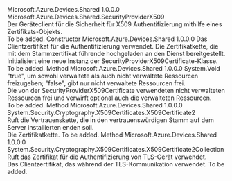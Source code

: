 <Type Name="SecurityProviderX509Certificate" FullName="Microsoft.Azure.Devices.Shared.SecurityProviderX509Certificate">
  <TypeSignature Language="C#" Value="public class SecurityProviderX509Certificate : Microsoft.Azure.Devices.Shared.SecurityProviderX509" />
  <TypeSignature Language="ILAsm" Value=".class public auto ansi beforefieldinit SecurityProviderX509Certificate extends Microsoft.Azure.Devices.Shared.SecurityProviderX509" />
  <TypeSignature Language="DocId" Value="T:Microsoft.Azure.Devices.Shared.SecurityProviderX509Certificate" />
  <TypeSignature Language="VB.NET" Value="Public Class SecurityProviderX509Certificate&#xA;Inherits SecurityProviderX509" />
  <TypeSignature Language="F#" Value="type SecurityProviderX509Certificate = class&#xA;    inherit SecurityProviderX509" />
  <AssemblyInfo>
    <AssemblyName>Microsoft.Azure.Devices.Shared</AssemblyName>
    <AssemblyVersion>1.0.0.0</AssemblyVersion>
  </AssemblyInfo>
  <Base>
    <BaseTypeName>Microsoft.Azure.Devices.Shared.SecurityProviderX509</BaseTypeName>
  </Base>
  <Interfaces />
  <Docs>
    <summary>
            Der Geräteclient für die Sicherheit für X509 Authentifizierung mithilfe eines Zertifikats-Objekts.
            </summary>
    <remarks>To be added.</remarks>
  </Docs>
  <Members>
    <Member MemberName=".ctor">
      <MemberSignature Language="C#" Value="public SecurityProviderX509Certificate (System.Security.Cryptography.X509Certificates.X509Certificate2 clientCertificate, System.Security.Cryptography.X509Certificates.X509Certificate2Collection certificateChain = null);" />
      <MemberSignature Language="ILAsm" Value=".method public hidebysig specialname rtspecialname instance void .ctor(class System.Security.Cryptography.X509Certificates.X509Certificate2 clientCertificate, class System.Security.Cryptography.X509Certificates.X509Certificate2Collection certificateChain) cil managed" />
      <MemberSignature Language="DocId" Value="M:Microsoft.Azure.Devices.Shared.SecurityProviderX509Certificate.#ctor(System.Security.Cryptography.X509Certificates.X509Certificate2,System.Security.Cryptography.X509Certificates.X509Certificate2Collection)" />
      <MemberSignature Language="VB.NET" Value="Public Sub New (clientCertificate As X509Certificate2, Optional certificateChain As X509Certificate2Collection = null)" />
      <MemberSignature Language="F#" Value="new Microsoft.Azure.Devices.Shared.SecurityProviderX509Certificate : System.Security.Cryptography.X509Certificates.X509Certificate2 * System.Security.Cryptography.X509Certificates.X509Certificate2Collection -&gt; Microsoft.Azure.Devices.Shared.SecurityProviderX509Certificate" Usage="new Microsoft.Azure.Devices.Shared.SecurityProviderX509Certificate (clientCertificate, certificateChain)" />
      <MemberType>Constructor</MemberType>
      <AssemblyInfo>
        <AssemblyName>Microsoft.Azure.Devices.Shared</AssemblyName>
        <AssemblyVersion>1.0.0.0</AssemblyVersion>
      </AssemblyInfo>
      <Parameters>
        <Parameter Name="clientCertificate" Type="System.Security.Cryptography.X509Certificates.X509Certificate2" />
        <Parameter Name="certificateChain" Type="System.Security.Cryptography.X509Certificates.X509Certificate2Collection" />
      </Parameters>
      <Docs>
        <param name="clientCertificate">Das Clientzertifikat für die Authentifizierung verwendet.</param>
        <param name="certificateChain">Die Zertifikatkette, die mit dem Stammzertifikat führende hochgeladen an den Dienst bereitgestellt.</param>
        <summary>
            Initialisiert eine neue Instanz der SecurityProviderX509Certificate-Klasse.
            </summary>
        <remarks>To be added.</remarks>
      </Docs>
    </Member>
    <Member MemberName="Dispose">
      <MemberSignature Language="C#" Value="protected override void Dispose (bool disposing);" />
      <MemberSignature Language="ILAsm" Value=".method familyhidebysig virtual instance void Dispose(bool disposing) cil managed" />
      <MemberSignature Language="DocId" Value="M:Microsoft.Azure.Devices.Shared.SecurityProviderX509Certificate.Dispose(System.Boolean)" />
      <MemberSignature Language="VB.NET" Value="Protected Overrides Sub Dispose (disposing As Boolean)" />
      <MemberSignature Language="F#" Value="override this.Dispose : bool -&gt; unit" Usage="securityProviderX509Certificate.Dispose disposing" />
      <MemberType>Method</MemberType>
      <AssemblyInfo>
        <AssemblyName>Microsoft.Azure.Devices.Shared</AssemblyName>
        <AssemblyVersion>1.0.0.0</AssemblyVersion>
      </AssemblyInfo>
      <ReturnValue>
        <ReturnType>System.Void</ReturnType>
      </ReturnValue>
      <Parameters>
        <Parameter Name="disposing" Type="System.Boolean" />
      </Parameters>
      <Docs>
        <param name="disposing">"true", um sowohl verwaltete als auch nicht verwaltete Ressourcen freizugeben; "false", gibt nur nicht verwaltete Ressourcen frei.</param>
        <summary>
            Die von der SecurityProviderX509Certificate verwendeten nicht verwalteten Ressourcen frei und verwirft optional auch die verwalteten Ressourcen.
            </summary>
        <remarks>To be added.</remarks>
      </Docs>
    </Member>
    <Member MemberName="GetAuthenticationCertificate">
      <MemberSignature Language="C#" Value="public override System.Security.Cryptography.X509Certificates.X509Certificate2 GetAuthenticationCertificate ();" />
      <MemberSignature Language="ILAsm" Value=".method public hidebysig virtual instance class System.Security.Cryptography.X509Certificates.X509Certificate2 GetAuthenticationCertificate() cil managed" />
      <MemberSignature Language="DocId" Value="M:Microsoft.Azure.Devices.Shared.SecurityProviderX509Certificate.GetAuthenticationCertificate" />
      <MemberSignature Language="VB.NET" Value="Public Overrides Function GetAuthenticationCertificate () As X509Certificate2" />
      <MemberSignature Language="F#" Value="override this.GetAuthenticationCertificate : unit -&gt; System.Security.Cryptography.X509Certificates.X509Certificate2" Usage="securityProviderX509Certificate.GetAuthenticationCertificate " />
      <MemberType>Method</MemberType>
      <AssemblyInfo>
        <AssemblyName>Microsoft.Azure.Devices.Shared</AssemblyName>
        <AssemblyVersion>1.0.0.0</AssemblyVersion>
      </AssemblyInfo>
      <ReturnValue>
        <ReturnType>System.Security.Cryptography.X509Certificates.X509Certificate2</ReturnType>
      </ReturnValue>
      <Parameters />
      <Docs>
        <summary>
            Ruft die Vertrauenskette, die in den vertrauenswürdigen Stamm auf dem Server installierten enden soll.
            </summary>
        <returns>Die Zertifikatkette.</returns>
        <remarks>To be added.</remarks>
      </Docs>
    </Member>
    <Member MemberName="GetAuthenticationCertificateChain">
      <MemberSignature Language="C#" Value="public override System.Security.Cryptography.X509Certificates.X509Certificate2Collection GetAuthenticationCertificateChain ();" />
      <MemberSignature Language="ILAsm" Value=".method public hidebysig virtual instance class System.Security.Cryptography.X509Certificates.X509Certificate2Collection GetAuthenticationCertificateChain() cil managed" />
      <MemberSignature Language="DocId" Value="M:Microsoft.Azure.Devices.Shared.SecurityProviderX509Certificate.GetAuthenticationCertificateChain" />
      <MemberSignature Language="VB.NET" Value="Public Overrides Function GetAuthenticationCertificateChain () As X509Certificate2Collection" />
      <MemberSignature Language="F#" Value="override this.GetAuthenticationCertificateChain : unit -&gt; System.Security.Cryptography.X509Certificates.X509Certificate2Collection" Usage="securityProviderX509Certificate.GetAuthenticationCertificateChain " />
      <MemberType>Method</MemberType>
      <AssemblyInfo>
        <AssemblyName>Microsoft.Azure.Devices.Shared</AssemblyName>
        <AssemblyVersion>1.0.0.0</AssemblyVersion>
      </AssemblyInfo>
      <ReturnValue>
        <ReturnType>System.Security.Cryptography.X509Certificates.X509Certificate2Collection</ReturnType>
      </ReturnValue>
      <Parameters />
      <Docs>
        <summary>
            Ruft das Zertifikat für die Authentifizierung von TLS-Gerät verwendet.
            </summary>
        <returns>Das Clientzertifikat, das während der TLS-Kommunikation verwendet.</returns>
        <remarks>To be added.</remarks>
      </Docs>
    </Member>
  </Members>
</Type>
